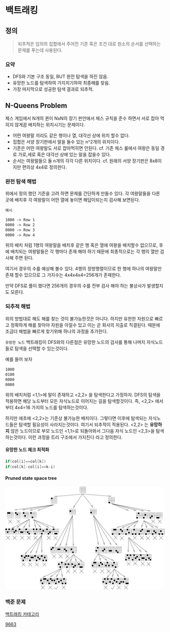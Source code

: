# 백트래킹

## 정의

> 되추적은 임의의 집합에서 주어진 기준 혹은 조건 대로 원소의 순서를 선택하는 문제를 푸는데 사용된다.
>

### 요약
* DFS와 기본 구조 동일, BUT 완전 탐색을 하진 않음.
* 유망한 노드를 탐색하여 가지치기하여 최종해를 찾음.
* 가장 마지막으로 성공한 탐색 결과로 되추척.

## N-Queens Problem

체스 게임에서 N개의 퀸이 NxN의 장기 판안에서 체스 규칙을 준수 하면서 서로 잡아 먹히지 않게끔 배치하는 위치시기는 문제이다.

* 어떤 여왕말 끼리도 같은 행이나 열, 대각선 상에 위치 할수 없다.
* 집합은 서양 장기판에서 말을 둘수 있는 n^2개의 위치이다.
* 기준은 어떤 여왕말도 서로 잡아먹히면 안된다.
    cf. 기존 체스 룰에서 여왕은 동일 경로 가로,세로 혹은 대각선 상에 있는 말을 잡을수 있다.
* 순서는 여왕말들으 둘 n개의 각각 다른 위치이다.
    cf. 원래의 서양 장기판은 8x8이지만 편의상 4x4로 정의한다.

### 완전 탐색 해법

위에서 정의 했던 기준을 고려 하면 문제를 간단하게 만들수 있다. 
각 여왕말들을 다른 곳에 배치후 각 여왕말이 어떤 열에 놓이면 해답이되는지 검사해 보면된다.

`예시`
```shell
1000 -> Row 1
0000 -> Row 2
0000 -> Row 3
0000 -> Row 4
```
위의 배치 처럼 1행의 여왕말을 배치후 같은 행 혹은 열에 여왕을 배치할수 없으므로,
후에 배치되는 여왕말들은 각 행마다 존재 해야 하기 때문에 최종적으로는 각 행의 열만 검사해 주면 된다.

여기서 경우의 수를 예상해 볼수 있다.
4행의 정방행렬이므로 한 행에 하나의 여왕말만 존재 할수 있으므로 그 가지수는 4x4x4x4=256개가 존재한다.

만약 DFS로 풀이 했다면 256개의 경우의 수를 전부 검사 해야 하는 불상사가 발생할지도 모른다.

### 되추적 해법

위의 방법대로 해도 해를 찾는 것이 불가능한것은 아니다.
하지만 유한한 자원으로 빠르고 정확하게 해를 찾아야 자원을 아낄수 있고 이는 곧 회사의 지출로 직결된다.
때문에 조금더 해법을 빠르게 찾기위해 하나의 과정을 추가한다.

`유망한 노드`
백트래킹이 DFS와의 다른점은 유망한 노드의 검사를 통해 나머지 자식노드들로 탐색을 선택할 수 있는것이다.

예를 들어 보자
```shell
1000
0100
0000
0000
```
위의 배치처럼 <1,1>에 말이 존재하고  <2,2> 을 탐색한다고 가정하자.
DFS의 탐색을 적용하면 해당 노드부터 모든 자식노드로 이어지는 길을 탐색할것이다.
즉, <2,2> 에서 부터 4x4=16 가지의 노드를 탐색하는것이다.

하지만 애초에 <2,2>는 기준상 불가능한 배치이다.
그렇다면 이후에 탐색되는 자식노드들은 탐색할 필요성이 사라지는것이다.
여기서 되추적이 적용된다.
<2,2> 는 **유망하지** 않은 노드이므로 부모 노드인 <1,1>로 되돌아와서 그다음 자식 노드인 <2,3>을 탐색 하는것이다.
이런 과정을 트리 구조에서 가지친다 라고 정의한다.

#### 유망한 노드 체크 최적화

```c
if(col[i]==col[k])
if(col[k]-col[i]==k-i)
```

#### Pruned state space tree

![queens4_backtrack](assets/queens4_backtrack.png)

### 백준 문제

[백트래킹 카테고리](https://www.acmicpc.net/problem/tag/백트래킹)

[9663](https://www.acmicpc.net/problem/9663)

